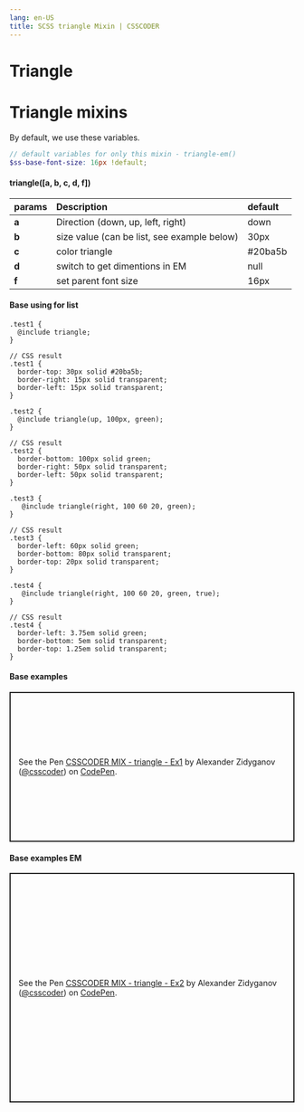 ```yaml
---
lang: en-US
title: SCSS triangle Mixin | CSSCODER
---
```


# Triangle
# Triangle mixins

By default, we use these variables.

```scss
// default variables for only this mixin - triangle-em()
$ss-base-font-size: 16px !default;
```

#### triangle([a, b, c, d, f])
| params            | Description                           | default       |
| :-------------    |:-------------                         | :----------   |
| **a**             | Direction (down, up, left, right)     | down          |
| **b**             | size value (can be list, see example below)                   | 30px         |
| **c**             | color triangle                        | #20ba5b       |
| **d**             | switch to get dimentions in EM        | null          |
| **f**             | set parent font size                  | 16px          |


#### Base using for list
```scss{2,13,24,35}
.test1 {
  @include triangle;
}

// CSS result
.test1 {
  border-top: 30px solid #20ba5b;
  border-right: 15px solid transparent;
  border-left: 15px solid transparent;
}

.test2 {
  @include triangle(up, 100px, green);
}

// CSS result
.test2 {
  border-bottom: 100px solid green;
  border-right: 50px solid transparent;
  border-left: 50px solid transparent;
}

.test3 {
   @include triangle(right, 100 60 20, green);
}

// CSS result
.test3 {
  border-left: 60px solid green;
  border-bottom: 80px solid transparent;
  border-top: 20px solid transparent;
}

.test4 {
   @include triangle(right, 100 60 20, green, true);
}

// CSS result
.test4 {
  border-left: 3.75em solid green;
  border-bottom: 5em solid transparent;
  border-top: 1.25em solid transparent;
}
```

#### Base examples
<p class="codepen" data-height="265" data-theme-id="dark" data-default-tab="result" data-user="csscoder" data-slug-hash="zYYXmWa" style="height: 265px; box-sizing: border-box; display: flex; align-items: center; justify-content: center; border: 2px solid; margin: 1em 0; padding: 1em;" data-pen-title="CSSCODER MIX - triangle - Ex1">
  <span>See the Pen <a href="https://codepen.io/csscoder/pen/zYYXmWa">
  CSSCODER MIX - triangle - Ex1</a> by Alexander Zidyganov (<a href="https://codepen.io/csscoder">@csscoder</a>)
  on <a href="https://codepen.io">CodePen</a>.</span>
</p>

#### Base examples EM
<p class="codepen" data-height="406" data-theme-id="dark" data-default-tab="result" data-user="csscoder" data-slug-hash="XWWQxLx" style="height: 406px; box-sizing: border-box; display: flex; align-items: center; justify-content: center; border: 2px solid; margin: 1em 0; padding: 1em;" data-pen-title="CSSCODER MIX - triangle - Ex2">
  <span>See the Pen <a href="https://codepen.io/csscoder/pen/XWWQxLx">
  CSSCODER MIX - triangle - Ex2</a> by Alexander Zidyganov (<a href="https://codepen.io/csscoder">@csscoder</a>)
  on <a href="https://codepen.io">CodePen</a>.</span>
</p>
<script async src="https://static.codepen.io/assets/embed/ei.js"></script>
